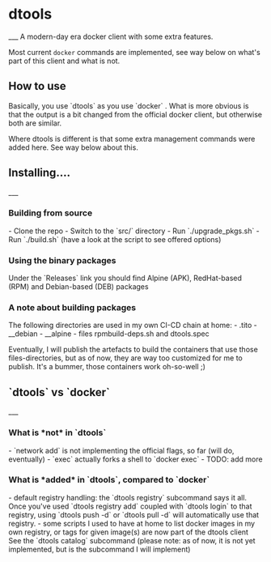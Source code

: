 <H1>dtools</H1>
___
A modern-day era docker client with some extra features.

Most current `docker` commands are implemented, see way below on what's part of this client and what is not.

<H2>How to use</H2>
Basically, you use `dtools` as you use `docker` . What is more obvious is that the output is a bit changed from the official docker client, but otherwise both are similar.

Where dtools is different is that some extra management commands were added here. See way below about this.

<H2>Installing....</H2>
___
<H3>Building from source</H3>
- Clone the repo
- Switch to the `src/` directory
- Run `./upgrade_pkgs.sh`
- Run `./build.sh` (have a look at the script to see offered options)

<H3>Using the binary packages</H3>
Under the `Releases` link you should find Alpine (APK), RedHat-based (RPM) and Debian-based (DEB) packages

<H3>A note about building packages</H3>
The following directories are used in my own CI-CD chain at home:
- .tito
- __debian
- __alpine
- files rpmbuild-deps.sh and dtools.spec

Eventually, I will publish the artefacts to build the containers that use those files-directories, but as of now, they are way too customized for me to publish.
It's a bummer, those containers work oh-so-well ;)

<H2>`dtools` vs `docker`</H2>
___
<H3>What is *not* in `dtools`</H3>
- `network add` is not implementing the official flags, so far (will do, eventually)
- `exec` actually forks a shell to `docker exec`
- TODO: add more

<H3>What is *added* in `dtools`, compared to `docker`</H3>
- default registry handling: the `dtools registry` subcommand says it all.<br>
Once you've used `dtools registry add` coupled with `dtools login` to that registry, using `dtools push -d` or `dtools pull -d` will automatically use that registry.
- some scripts I used to have at home to list docker images in my own registry, or tags for given image(s) are now part of the dtools client<br>
See the `dtools catalog` subcommand (please note: as of now, it is not yet implemented, but is the subcommand I will implement)